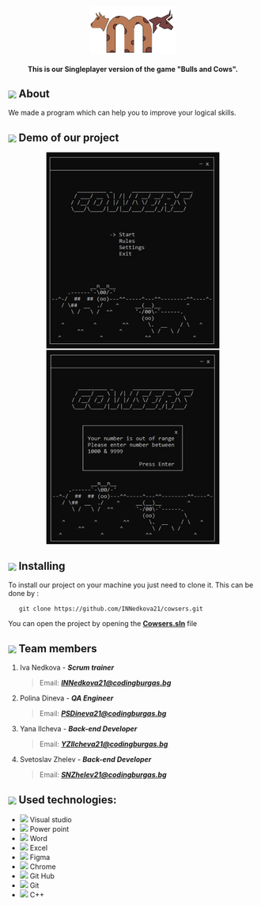 <div align="center"><img src="/images/logo.png" width=35%> </div>



<h4 align="center">This is our Singleplayer version of the game "Bulls and Cows".</h4>



## <img align="center" src="https://icons.iconarchive.com/icons/oxygen-icons.org/oxygen/256/Actions-help-about-icon.png" width="30"> About
We made a program which can help you to improve your logical skills.



## <img align="center" src="https://cdn-icons-png.flaticon.com/512/3708/3708519.png" width="30"> Demo of our project
<p float="left" align="center"> <img src="/images/gameMenu.png" width="350">  <img src="/images/gameError.png" width="350"> </p>



## <img align="center" src="https://icons.iconarchive.com/icons/dtafalonso/android-lollipop/512/Settings-icon.png" width="30"> Installing
To install our project on your machine you just need to clone it. This can be done by :



```
   git clone https://github.com/INNedkova21/cowsers.git
```
You can open the project by opening the **[Cowsers.sln](Cowsers.sln)** file
## <img align="center" src="https://cdn-icons-png.flaticon.com/512/2493/2493283.png" width="30">   Team members
1. Iva Nedkova - ***Scrum trainer***
   > Email: ***INNedkova21@codingburgas.bg***

2. Polina Dineva - ***QA Engineer***
   > Email: ***PSDineva21@codingburgas.bg***
   
3. Yana Ilcheva - ***Back-end Developer***
   > Email: ***YZIlcheva21@codingburgas.bg***



4. Svetoslav Zhelev - ***Back-end Developer***
   > Email: ***SNZhelev21@codingburgas.bg***



## <img align="center" src="https://icon-library.com/images/it-icon-png/it-icon-png-6.jpg" width="30"> Used technologies:
- <img src="https://upload.wikimedia.org/wikipedia/commons/thumb/5/59/Visual_Studio_Icon_2019.svg/2060px-Visual_Studio_Icon_2019.svg.png" width="20">  Visual studio
- <img src="https://upload.wikimedia.org/wikipedia/commons/thumb/0/0d/Microsoft_Office_PowerPoint_%282019%E2%80%93present%29.svg/512px-Microsoft_Office_PowerPoint_%282019%E2%80%93present%29.svg.png?20210821050414" width="20">  Power point
- <img src="https://findicons.com/files/icons/2795/office_2013_hd/2000/word.png" width="20">  Word
- <img src="https://findicons.com/files/icons/2795/office_2013_hd/2000/excel.png" width="20">  Excel
- <img src="https://cdn-icons-png.flaticon.com/512/5968/5968705.png" width="20">  Figma
- <img src="https://upload.wikimedia.org/wikipedia/commons/thumb/e/e1/Google_Chrome_icon_%28February_2022%29.svg/800px-Google_Chrome_icon_%28February_2022%29.svg.png" width="20">  Chrome
- <img src="https://cdn-icons-png.flaticon.com/512/25/25231.png" width="20">  Git Hub
- <img src="https://upload.wikimedia.org/wikipedia/commons/thumb/e/e0/Git-logo.svg/640px-Git-logo.svg.png" width="20">  Git
- <img src="https://upload.wikimedia.org/wikipedia/commons/thumb/1/18/ISO_C%2B%2B_Logo.svg/640px-ISO_C%2B%2B_Logo.svg.png" width="20">  C++
